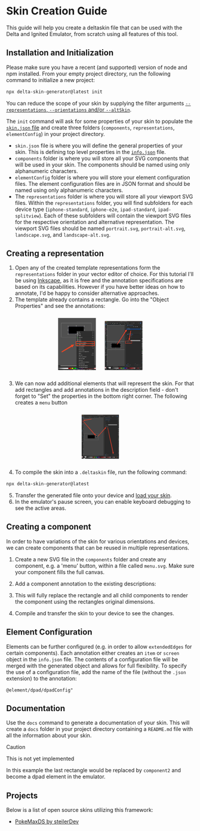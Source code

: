 # Skin Creation Guide

This guide will help you create a deltaskin file that can be used with the Delta and Ignited Emulator, from scratch using all features of this tool.

## Installation and Initialization

Please make sure you have a recent (and supported) version of node and npm installed. From your empty project directory, run the following command to initialize a new project:
    
```bash
npx delta-skin-generator@latest init
```

You can reduce the scope of your skin by supplying the filter arguments [`--representations`, `--orientations` and/or `--altSkin`](api.md#cli).

The `init` command will ask for some properties of your skin to populate the [`skin.json` file](api.md#skinjson) and create three folders (`components`, `representations`, `elementConfig`) in your project directory. 

 - `skin.json` file is where you will define the general properties of your skin. This is defining top level properties in the [`info.json`](https://noah978.gitbook.io/delta-docs/skins#the-info.json) file.
 - `components` folder is where you will store all your SVG components that will be used in your skin. The components should be named using only alphanumeric characters.
 - `elementConfig` folder is where you will store your element configuration files. The element configuration files are in JSON format and should be named using only alphanumeric characters.
 - The `representations` folder is where you will store all your viewport SVG files. Within the `representations` folder, you will find subfolders for each device type (`iphone-standard`, `iphone-e2e`, `ipad-standard`, `ipad-splitview`). Each of these subfolders will contain the viewport SVG files for the respective orientation and alternative representation. The viewport SVG files should be named `portrait.svg`, `portrait-alt.svg`, `landscape.svg`, and `landscape-alt.svg`.

## Creating a representation

1. Open any of the created template representations form the `representations` folder in your vector editor of choice. For this tutorial I'll be using [Inkscape](https://inkscape.org/), as it is free and the annotation specifications are based on its capabilities. However if you have better ideas on how to annotate, I'd be happy to consider alternative approaches.
2. The template already contains a rectangle. Go into the "Object Properties" and see the annotations:

<p align="center">
    <img src="_media/screens/01_create-representation/01_properties.png" style=" max-width:20%;margin:10px"></img>
    <img src="_media/screens/01_create-representation/02_annotation.png" style=" max-width:20%;margin:10px"></img>
</p>

3. We can now add additional elements that will represent the skin. For that add rectangles and add annotations in the description field - don't forget to "Set" the properties in the bottom right corner. The following creates a `menu` button

<p align="center">
    <img src="_media/screens/01_create-representation/03_create-annotation.png" style=" max-width:20%;margin:10px"></img>
</p>

4. To compile the skin into a `.deltaskin` file, run the following command:
```bash
npx delta-skin-generator@latest
```
5. Transfer the generated file onto your device and [load your skin](https://docs.ignitedemulator.com/using-ignited/settings/controller-skins).
6. In the emulator's pause screen, you can enable keyboard debugging to see the active areas.

## Creating a component

In order to have variations of the skin for various orientations and devices, we can create components that can be reused in multiple representations.

1. Create a new SVG file in the `components` folder and create any component, e.g. a 'menu' button, within a file called `menu.svg`. Make sure your component fills the full canvas.

2. Add a component annotation to the existing descriptions:
3. This will fully replace the rectangle and all child components to render the component using the rectangles original dimensions.
4. Compile and transfer the skin to your device to see the changes.

## Element Configuration

Elements can be further configured (e.g. in order to allow `extendedEdges` for certain components). Each annotation either creates an `item` or `screen` object in the `info.json` file. The contents of a configuration file will be merged with the generated object and allows for full flexibility. To specify the use of a configuration file, add the name of the file (without the `.json` extension) to the annotation:
``` 
@element/dpad/dpadConfig"
```

## Documentation

Use the `docs` command to generate a documentation of your skin. This will create a `docs` folder in your project directory containing a `README.md` file with all the information about your skin.

> [!CAUTION]
> This is not yet implemented


In this example the last rectangle would be replaced by `component2` and become a dpad element in the emulator.

## Projects

Below is a list of open source skins utilizing this framework:
- [PokeMaxDS by steilerDev](https://github.com/steilerDev/delta-skin-PokeMaxDS)